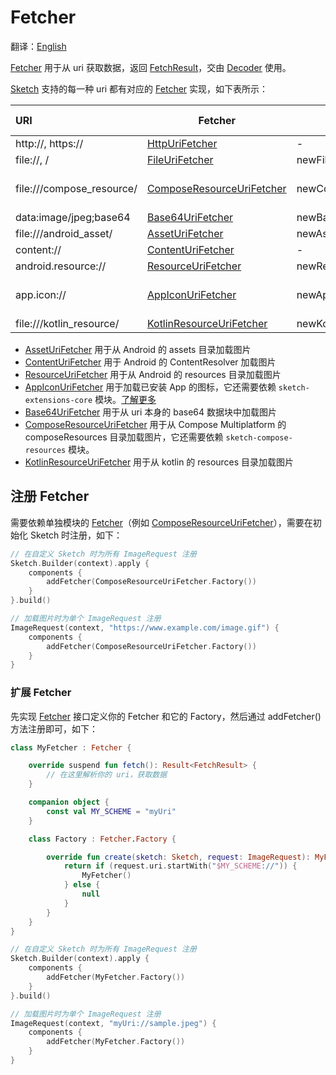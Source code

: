 # Fetcher

翻译：[English](fetcher.md)

[Fetcher] 用于从 uri 获取数据，返回 [FetchResult]，交由 [Decoder] 使用。

[Sketch] 支持的每一种 uri 都有对应的 [Fetcher] 实现，如下表所示：

| URI                       | Fetcher                     | Create                  | Dependent modules        | Android | iOS | Desktop | Web |
|:--------------------------|-----------------------------|-------------------------|--------------------------|---------|:----|:--------|:----|
| http://, https://         | [HttpUriFetcher]            | -                       | -                        | ✅       | ✅   | ✅       | ✅   |
| file://, /                | [FileUriFetcher]            | newFileUri()            | -                        | ✅       | ✅   | ✅       | ✅   |
| file:///compose_resource/ | [ComposeResourceUriFetcher] | newComposeResourceUri() | sketch-compose-resources | ✅       | ✅   | ✅       | ✅   |
| data:image/jpeg;base64    | [Base64UriFetcher]          | newBase64Uri()          | -                        | ✅       | ✅   | ✅       | ✅   |
| file:///android_asset/    | [AssetUriFetcher]           | newAssetUri()           | -                        | ✅       | ❌   | ❌       | ❌   |
| content://                | [ContentUriFetcher]         | -                       | -                        | ✅       | ❌   | ❌       | ❌   |
| android.resource://       | [ResourceUriFetcher]        | newResourceUri()        | -                        | ✅       | ❌   | ❌       | ❌   |
| app.icon://               | [AppIconUriFetcher]         | newAppIconUri()         | sketch-extensions-core   | ✅       | ❌   | ❌       | ❌   |
| file:///kotlin_resource/  | [KotlinResourceUriFetcher]  | newKotlinResourceUri()  | -                        | ❌       | ✅   | ✅       | ❌   |

* [AssetUriFetcher] 用于从 Android 的 assets 目录加载图片
* [ContentUriFetcher] 用于 Android 的 ContentResolver 加载图片
* [ResourceUriFetcher] 用于从 Android 的 resources 目录加载图片
* [AppIconUriFetcher] 用于加载已安装 App 的图标，它还需要依赖 `sketch-extensions-core`
  模块。[了解更多](apk_app_icon_zh.md#加载已安装-App-的图标)
* [Base64UriFetcher] 用于从 uri 本身的 base64 数据块中加载图片
* [ComposeResourceUriFetcher] 用于从 Compose Multiplatform 的 composeResources
  目录加载图片，它还需要依赖 `sketch-compose-resources` 模块。
* [KotlinResourceUriFetcher] 用于从 kotlin 的 resources 目录加载图片

## 注册 Fetcher

需要依赖单独模块的 [Fetcher]（例如 [ComposeResourceUriFetcher]），需要在初始化 Sketch 时注册，如下：

```kotlin
// 在自定义 Sketch 时为所有 ImageRequest 注册
Sketch.Builder(context).apply {
    components {
        addFetcher(ComposeResourceUriFetcher.Factory())
    }
}.build()

// 加载图片时为单个 ImageRequest 注册
ImageRequest(context, "https://www.example.com/image.gif") {
    components {
        addFetcher(ComposeResourceUriFetcher.Factory())
    }
}
```

### 扩展 Fetcher

先实现 [Fetcher] 接口定义你的 Fetcher 和它的 Factory，然后通过 addFetcher() 方法注册即可，如下：

```kotlin
class MyFetcher : Fetcher {

    override suspend fun fetch(): Result<FetchResult> {
        // 在这里解析你的 uri，获取数据
    }

    companion object {
        const val MY_SCHEME = "myUri"
    }

    class Factory : Fetcher.Factory {

        override fun create(sketch: Sketch, request: ImageRequest): MyFetcher? {
            return if (request.uri.startWith("$MY_SCHEME://")) {
                MyFetcher()
            } else {
                null
            }
        }
    }
}

// 在自定义 Sketch 时为所有 ImageRequest 注册
Sketch.Builder(context).apply {
    components {
        addFetcher(MyFetcher.Factory())
    }
}.build()

// 加载图片时为单个 ImageRequest 注册
ImageRequest(context, "myUri://sample.jpeg") {
    components {
        addFetcher(MyFetcher.Factory())
    }
}
```

[comment]: <> (classs)

[Sketch]: ../../sketch-core/src/commonMain/kotlin/com/github/panpf/sketch/Sketch.common.kt

[ImageRequest]: ../../sketch-core/src/commonMain/kotlin/com/github/panpf/sketch/request/ImageRequest.common.kt

[Decoder]: ../../sketch-core/src/commonMain/kotlin/com/github/panpf/sketch/decode/Decoder.kt

[Fetcher]: ../../sketch-core/src/commonMain/kotlin/com/github/panpf/sketch/fetch/Fetcher.kt

[FetchResult]: ../../sketch-core/src/commonMain/kotlin/com/github/panpf/sketch/fetch/FetchResult.kt

[AssetUriFetcher]: ../../sketch-core/src/androidMain/kotlin/com/github/panpf/sketch/fetch/AssetUriFetcher.kt

[Base64UriFetcher]: ../../sketch-core/src/commonMain/kotlin/com/github/panpf/sketch/fetch/Base64UriFetcher.kt

[ContentUriFetcher]: ../../sketch-core/src/androidMain/kotlin/com/github/panpf/sketch/fetch/ContentUriFetcher.kt

[FileUriFetcher]: ../../sketch-core/src/commonMain/kotlin/com/github/panpf/sketch/fetch/FileUriFetcher.kt

[HttpUriFetcher]: ../../sketch-http-core/src/commonMain/kotlin/com/github/panpf/sketch/fetch/HttpUriFetcher.kt

[ResourceUriFetcher]: ../../sketch-core/src/androidMain/kotlin/com/github/panpf/sketch/fetch/ResourceUriFetcher.kt

[AppIconUriFetcher]: ../../sketch-extensions-appicon/src/main/kotlin/com/github/panpf/sketch/fetch/AppIconUriFetcher.kt

[KotlinResourceUriFetcher]: ../../sketch-core/src/desktopMain/kotlin/com/github/panpf/sketch/fetch/KotlinResourceUriFetcher.kt

[ComposeResourceUriFetcher]: ../../sketch-compose-resources/src/commonMain/kotlin/com/github/panpf/sketch/fetch/ComposeResourceUriFetcher.kt